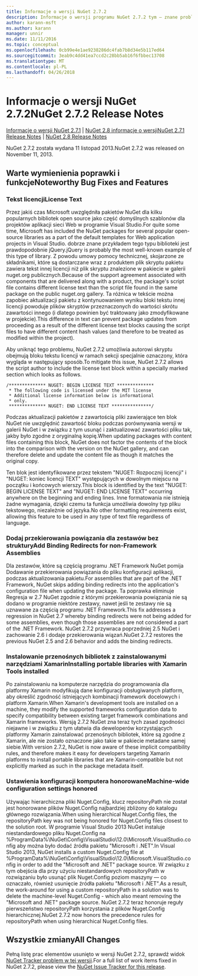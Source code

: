 ```yaml
---
title: Informacje o wersji NuGet 2.7.2
description: Informacje o wersji programu NuGet 2.7.2 tym — znane problemy, poprawki, dodatkowe funkcje i dcr.
author: karann-msft
ms.author: karann
manager: unnir
ms.date: 11/11/2016
ms.topic: conceptual
ms.openlocfilehash: 0cb99e4e1ae9238286dc4fab7b8d34e5b117ed64
ms.sourcegitcommit: 3eab9c4dd41ea7ccd2c28bb5ab16f6fbbec13708
ms.translationtype: MT
ms.contentlocale: pl-PL
ms.lasthandoff: 04/26/2018
---
```

# <a name="nuget-272-release-notes"></a><span data-ttu-id="dab26-103">Informacje o wersji NuGet 2.7.2</span><span class="sxs-lookup"><span data-stu-id="dab26-103">NuGet 2.7.2 Release Notes</span></span>

<span data-ttu-id="dab26-104">[Informacje o wersji NuGet 2.7.1](../release-notes/nuget-2.7.1.md) | [NuGet 2.8 informacje o wersji](../release-notes/nuget-2.8.md)</span><span class="sxs-lookup"><span data-stu-id="dab26-104">[NuGet 2.7.1 Release Notes](../release-notes/nuget-2.7.1.md) | [NuGet 2.8 Release Notes](../release-notes/nuget-2.8.md)</span></span>

<span data-ttu-id="dab26-105">NuGet 2.7.2 została wydana 11 listopad 2013.</span><span class="sxs-lookup"><span data-stu-id="dab26-105">NuGet 2.7.2 was released on November 11, 2013.</span></span>

## <a name="noteworthy-bug-fixes-and-features"></a><span data-ttu-id="dab26-106">Warte wymienienia poprawki i funkcje</span><span class="sxs-lookup"><span data-stu-id="dab26-106">Noteworthy Bug Fixes and Features</span></span>

### <a name="license-text"></a><span data-ttu-id="dab26-107">Tekst licencji</span><span class="sxs-lookup"><span data-stu-id="dab26-107">License Text</span></span>
<span data-ttu-id="dab26-108">Przez jakiś czas Microsoft uwzględniła pakietów NuGet dla kilku popularnych bibliotek open source jako część domyślnych szablonów dla projektów aplikacji sieci Web w programie Visual Studio.</span><span class="sxs-lookup"><span data-stu-id="dab26-108">For quite some time, Microsoft has included the NuGet packages for several popular open-source libraries as a part of the default templates for Web application projects in Visual Studio.</span></span> <span data-ttu-id="dab26-109">dobrze znane przykładem tego typu biblioteki jest prawdopodobnie jQuery.</span><span class="sxs-lookup"><span data-stu-id="dab26-109">jQuery is probably the most well-known example of this type of library.</span></span> <span data-ttu-id="dab26-110">Z powodu umowy pomocy technicznej, skojarzone ze składnikami, które są dostarczane wraz z produktem plik skryptu pakietu zawiera tekst innej licencji niż plik skryptu znalezione w pakiecie w galerii nuget.org publicznych.</span><span class="sxs-lookup"><span data-stu-id="dab26-110">Because of the support agreement associated with components that are delivered along with a product, the package's script file contains different license text than the script file found in the same package on the public nuget.org gallery.</span></span> <span data-ttu-id="dab26-111">Ta różnica w tekście można zapobiec aktualizacji pakietu z kontynuowaniem wyniku bloki tekstu innej licencji powoduje plików skryptów przeznaczonych do wartości skrótu zawartości innego (i dlatego powinien być traktowany jako zmodyfikowane w projekcie).</span><span class="sxs-lookup"><span data-stu-id="dab26-111">This difference in text can prevent package updates from proceeding as a result of the different license text blocks causing the script files to have different content hash values (and therefore to be treated as modified within the project).</span></span>

<span data-ttu-id="dab26-112">Aby uniknąć tego problemu, NuGet 2.7.2 umożliwia autorowi skryptu obejmują bloku tekstu licencji w ramach sekcji specjalnie oznaczony, która wygląda w następujący sposób.</span><span class="sxs-lookup"><span data-stu-id="dab26-112">To mitigate this issue, NuGet 2.7.2 allows the script author to include the license text block within a specially marked section which looks as follows.</span></span>

    /************** NUGET: BEGIN LICENSE TEXT **************
     * The following code is licensed under the MIT license
     * Additional license information below is informational
     * only.
     ************** NUGET: END LICENSE TEXT ***************/

<span data-ttu-id="dab26-113">Podczas aktualizacji pakietów z zawartością pliki zawierające ten blok NuGet nie uwzględnić zawartość bloku podczas porównywania wersji w galerii NuGet i w związku z tym usunąć i zaktualizować zawartości pliku tak, jakby było zgodne z oryginalną kopię.</span><span class="sxs-lookup"><span data-stu-id="dab26-113">When updating packages with content files containing this block, NuGet does not factor the contents of the block into the comparison with the version on the NuGet gallery, and can therefore delete and update the content file as though it matches the original copy.</span></span>

<span data-ttu-id="dab26-114">Ten blok jest identyfikowane przez tekstem "NUGET: Rozpocznij licencji" i "NUGET: koniec licencji TEXT" występujących w dowolnym miejscu na początku i końcowych wierszy.</span><span class="sxs-lookup"><span data-stu-id="dab26-114">This block is identified by the text "NUGET: BEGIN LICENSE TEXT" and "NUGET: END LICENSE TEXT" occurring anywhere on the beginning and ending lines.</span></span>  <span data-ttu-id="dab26-115">Inne formatowania nie istnieją żadne wymagania, dzięki czemu ta funkcja umożliwia dowolny typ pliku tekstowego, niezależnie od języka.</span><span class="sxs-lookup"><span data-stu-id="dab26-115">No other formatting requirements exist, allowing this feature to be used in any type of text file regardless of language.</span></span>

### <a name="add-binding-redirects-for-non-framework-assemblies"></a><span data-ttu-id="dab26-116">Dodaj przekierowania powiązania dla zestawów bez struktury</span><span class="sxs-lookup"><span data-stu-id="dab26-116">Add Binding Redirects for non-Framework Assemblies</span></span>
<span data-ttu-id="dab26-117">Dla zestawów, które są częścią programu .NET Framework NuGet pomija Dodawanie przekierowania powiązania do pliku konfiguracji aplikacji, podczas aktualizowania pakietu.</span><span class="sxs-lookup"><span data-stu-id="dab26-117">For assemblies that are part of the .NET Framework, NuGet skips adding binding redirects into the application's configuration file when updating the package.</span></span> <span data-ttu-id="dab26-118">Ta poprawka eliminuje Regresja w 2.7 NuGet zgodnie z którymi przekierowania powiązania nie są dodano w programie niektóre zestawy, nawet jeśli te zestawy nie są uznawane za częścią programu .NET Framework.</span><span class="sxs-lookup"><span data-stu-id="dab26-118">This fix addresses a regression in NuGet 2.7 whereby binding redirects were not being added for some assemblies, even though those assemblies are not considered a part of the .NET Framework.</span></span> <span data-ttu-id="dab26-119">NuGet 2.7.2 przywraca poprzedniej 2.5 NuGet i zachowanie 2.6 i dodaje przekierowania wiązań.</span><span class="sxs-lookup"><span data-stu-id="dab26-119">NuGet 2.7.2 restores the previous NuGet 2.5 and 2.6 behavior and adds the binding redirects.</span></span>

### <a name="installing-portable-libraries-with-xamarin-tools-installed"></a><span data-ttu-id="dab26-120">Instalowanie przenośnych bibliotek z zainstalowanymi narzędziami Xamarin</span><span class="sxs-lookup"><span data-stu-id="dab26-120">Installing portable libraries with Xamarin Tools installed</span></span>
<span data-ttu-id="dab26-121">Po zainstalowaniu na komputerze narzędzia do programowania dla platformy Xamarin modyfikują dane konfiguracji obsługiwanych platform, aby określić zgodność istniejących kombinacji framework docelowych i platform Xamarin.</span><span class="sxs-lookup"><span data-stu-id="dab26-121">When Xamarin's development tools are installed on a machine, they modify the supported frameworks configuration data to specify compatibility between existing target framework combinations and Xamarin frameworks.</span></span> <span data-ttu-id="dab26-122">Wersją 2.7.2 NuGet zna teraz tych zasad zgodności niejawne i w związku z tym ułatwia dla deweloperów korzystających platformy Xamarin zainstalować przenośnych bibliotek, które są zgodne z Xamarin, ale nie zostało oznaczone jako takie w pakiecie metadane samej siebie.</span><span class="sxs-lookup"><span data-stu-id="dab26-122">With version 2.7.2, NuGet is now aware of these implicit compatibility rules, and therefore makes it easy for developers targeting Xamarin platforms to install portable libraries that are Xamarin-compatible but not explicitly marked as such in the package metadata itself.</span></span>

### <a name="machine-wide-configuration-settings-honored"></a><span data-ttu-id="dab26-123">Ustawienia konfiguracji komputera honorowane</span><span class="sxs-lookup"><span data-stu-id="dab26-123">Machine-wide configuration settings honored</span></span>
<span data-ttu-id="dab26-124">Używając hierarchiczna pliki Nuget.Config, klucz repositoryPath nie został jest honorowane plików Nuget.Config najbardziej zbliżony do katalogu głównego rozwiązania.</span><span class="sxs-lookup"><span data-stu-id="dab26-124">When using hierarchical Nuget.Config files, the repositoryPath key was not being honored for Nuget.Config files closest to the solution root.</span></span> <span data-ttu-id="dab26-125">W programie Visual Studio 2013 NuGet instaluje niestandardowego pliku Nuget.Config na %ProgramData%\NuGet\Config\VisualStudio\12.0\Microsoft.VisualStudio.config aby można było dodać źródła pakietu "Microsoft i .NET".</span><span class="sxs-lookup"><span data-stu-id="dab26-125">In Visual Studio 2013, NuGet installs a custom Nuget.Config file at %ProgramData%\NuGet\Config\VisualStudio\12.0\Microsoft.VisualStudio.config in order to add the "Microsoft and .NET" package source.</span></span> <span data-ttu-id="dab26-126">W związku z tym obejścia dla przy użyciu niestandardowych repositoryPath w rozwiązaniu było usunąć plik Nuget.Config poziom maszyny — co oznaczało, również usunięcie źródła pakietu "Microsoft i .NET".</span><span class="sxs-lookup"><span data-stu-id="dab26-126">As a result, the work-around for using a custom repositoryPath in a solution was to delete the machine-level Nuget.Config - which also meant removing the "Microsoft and .NET" package source.</span></span> <span data-ttu-id="dab26-127">NuGet 2.7.2 teraz honoruje reguły pierwszeństwo repositoryPath korzystania z plików Nuget.Config hierarchicznej.</span><span class="sxs-lookup"><span data-stu-id="dab26-127">NuGet 2.7.2 now honors the precedence rules for repositoryPath when using hierarchical Nuget.Config files.</span></span>

## <a name="all-changes"></a><span data-ttu-id="dab26-128">Wszystkie zmiany</span><span class="sxs-lookup"><span data-stu-id="dab26-128">All Changes</span></span>
<span data-ttu-id="dab26-129">Pełną listę prac elementów usunięto w wersji NuGet 2.7.2, sprawdź widok [NuGet Tracker problem w tej wersji](https://nuget.codeplex.com/workitem/list/advanced?keyword=&status=All&type=All&priority=All&release=NuGet%202.7.2&assignedTo=All&component=All&sortField=LastUpdatedDate&sortDirection=Descending&page=0&reasonClosed=Fixed).</span><span class="sxs-lookup"><span data-stu-id="dab26-129">For a full list of work items fixed in NuGet 2.7.2, please view the [NuGet Issue Tracker for this release](https://nuget.codeplex.com/workitem/list/advanced?keyword=&status=All&type=All&priority=All&release=NuGet%202.7.2&assignedTo=All&component=All&sortField=LastUpdatedDate&sortDirection=Descending&page=0&reasonClosed=Fixed).</span></span>
